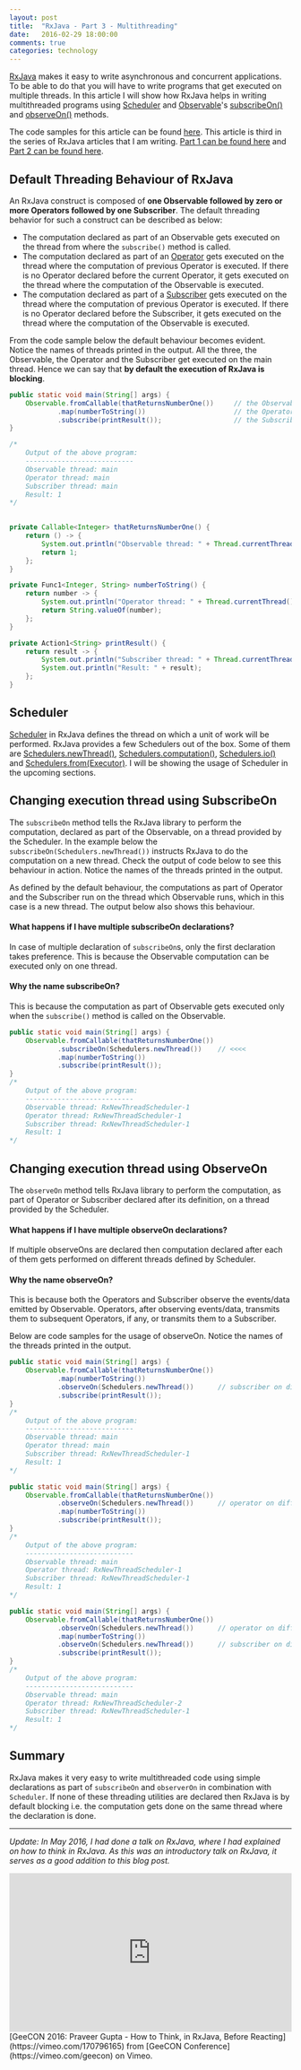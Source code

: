 ```yaml
---
layout: post
title:  "RxJava - Part 3 - Multithreading"
date:   2016-02-29 18:00:00
comments: true
categories: technology
---
```


[RxJava][RxJava] makes it easy to write asynchronous and concurrent applications. To be able to do that you 
will have to write programs that get executed on multiple threads. In this article I will show how RxJava 
helps in writing multithreaded programs using [Scheduler][Scheduler] and [Observable][Observable]'s 
[subscribeOn()][subscribeOn] and [observeOn()][observeOn] methods. 

The code samples for this article can be found [here][CodeSample]. This article is third in the series of 
RxJava articles that I am writing. [Part 1 can be found here][Part1] and [Part 2 can be found here][Part2]. 

## Default Threading Behaviour of RxJava 
An RxJava construct is composed of __one Observable followed by zero or more Operators followed by one Subscriber__. 
The default threading behavior for such a construct can be described as below: 

* The computation declared as part of an Observable gets executed on the thread from where the `subscribe()` 
method is called. 
* The computation declared as part of an [Operator][Operator] gets executed on the thread where the computation 
of previous Operator is executed. If there is no Operator declared before the current Operator, it gets executed 
on the thread where the computation of the Observable is executed. 
* The computation declared as part of a [Subscriber][Subscriber] gets executed on the thread where the computation 
of previous Operator is executed. If there is no Operator declared before the Subscriber, it gets executed 
on the thread where the computation of the Observable is executed. 

From the code sample below the default behaviour becomes evident. Notice the names of threads printed in the output. All 
the three, the Observable, the Operator and the Subscriber get executed on the main thread. Hence we can say that 
__by default the execution of RxJava is blocking__. 

```java
public static void main(String[] args) {
    Observable.fromCallable(thatReturnsNumberOne())     // the Observable
            .map(numberToString())                      // the Operator
            .subscribe(printResult());                  // the Subscriber
}

/*
    Output of the above program:
    ---------------------------
    Observable thread: main
    Operator thread: main
    Subscriber thread: main
    Result: 1
*/

        
private Callable<Integer> thatReturnsNumberOne() {
    return () -> {
        System.out.println("Observable thread: " + Thread.currentThread().getName());
        return 1;
    };
}

private Func1<Integer, String> numberToString() {
    return number -> {
        System.out.println("Operator thread: " + Thread.currentThread().getName());
        return String.valueOf(number);
    };
}

private Action1<String> printResult() {
    return result -> {
        System.out.println("Subscriber thread: " + Thread.currentThread().getName());
        System.out.println("Result: " + result);
    };
}
```

## Scheduler
[Scheduler][Scheduler] in RxJava defines the thread on which a unit of work will be performed. RxJava provides 
a few Schedulers out of the box. Some of them are [Schedulers.newThread()][newThread], 
[Schedulers.computation()][computation], [Schedulers.io()][io] and [Schedulers.from(Executor)][fromExecutor]. 
I will be showing the usage of Scheduler in the upcoming sections. 

## Changing execution thread using SubscribeOn
The `subscribeOn` method tells the RxJava library to perform the computation, declared as part of the Observable, on a 
thread provided by the Scheduler. In the example below the `subscribeOn(Schedulers.newThread())` instructs RxJava to do 
the computation on a new thread. Check the output of code below to see this behaviour in action. Notice the names of 
the threads printed in the output.
 
As defined by the default behaviour, the computations as part of Operator and the Subscriber run on the thread which 
Observable runs, which in this case is a new thread. The output below also shows this behaviour. 

#### What happens if I have multiple subscribeOn declarations?
In case of multiple declaration of `subscribeOn`s, only the first declaration takes preference. This is because the 
Observable computation can be executed only on one thread. 

#### Why the name subscribeOn?
This is because the computation as part of Observable gets executed only when the `subscribe()` method is called on 
the Observable.

```java
public static void main(String[] args) {
    Observable.fromCallable(thatReturnsNumberOne())
            .subscribeOn(Schedulers.newThread())    // <<<<
            .map(numberToString())
            .subscribe(printResult());
}
/*
    Output of the above program:
    ---------------------------
    Observable thread: RxNewThreadScheduler-1
    Operator thread: RxNewThreadScheduler-1
    Subscriber thread: RxNewThreadScheduler-1
    Result: 1
*/
```

## Changing execution thread using ObserveOn
The `observeOn` method tells RxJava library to perform the computation, as part of Operator or Subscriber declared 
after its definition, on a thread provided by the Scheduler. 

#### What happens if I have multiple observeOn declarations?
If multiple observeOns are declared then computation 
declared after each of them gets performed on different threads defined by Scheduler.  

#### Why the name observeOn?
This is because both the Operators and Subscriber observe the events/data emitted by Observable. Operators, after 
observing events/data, transmits them to subsequent Operators, if any, or transmits them to a Subscriber. 

Below are code samples for the usage of observeOn. Notice the names of the threads printed in the output. 

```java
public static void main(String[] args) {
    Observable.fromCallable(thatReturnsNumberOne())
            .map(numberToString())
            .observeOn(Schedulers.newThread())      // subscriber on different thread
            .subscribe(printResult());
}
/*
    Output of the above program:
    ---------------------------
    Observable thread: main
    Operator thread: main
    Subscriber thread: RxNewThreadScheduler-1
    Result: 1
*/

public static void main(String[] args) {
    Observable.fromCallable(thatReturnsNumberOne())
            .observeOn(Schedulers.newThread())      // operator on different thread
            .map(numberToString())
            .subscribe(printResult());
}
/*
    Output of the above program:
    ---------------------------
    Observable thread: main
    Operator thread: RxNewThreadScheduler-1
    Subscriber thread: RxNewThreadScheduler-1
    Result: 1
*/

public static void main(String[] args) {
    Observable.fromCallable(thatReturnsNumberOne())
            .observeOn(Schedulers.newThread())      // operator on different thread
            .map(numberToString())
            .observeOn(Schedulers.newThread())      // subscriber on different thread
            .subscribe(printResult());
}
/*
    Output of the above program:
    ---------------------------
    Observable thread: main
    Operator thread: RxNewThreadScheduler-2
    Subscriber thread: RxNewThreadScheduler-1
    Result: 1
*/
```

## Summary
RxJava makes it very easy to write multithreaded code using simple declarations as part of `subscribeOn` and 
`observerOn` in combination with `Scheduler`. If none of these threading utilities are declared then RxJava is 
by default blocking i.e. the computation gets done on the same thread where the declaration is done. 

--- 
_Update: In May 2016, I had done a talk on RxJava, where I had explained on how to think in RxJava. As this was an introductory 
talk on RxJava, it serves as a good addition to this blog post._  

<style>.embed-container { position: relative; padding-bottom: 56.25%; height: 0; overflow: hidden; max-width: 100%; } .embed-container iframe, .embed-container object, .embed-container embed { position: absolute; top: 0; left: 0; width: 100%; height: 100%; }</style>
<div class='embed-container'><iframe src='https://player.vimeo.com/video/170796165' frameborder='0' webkitAllowFullScreen mozallowfullscreen allowFullScreen></iframe></div>
[GeeCON 2016: Praveer Gupta - How to Think, in RxJava, Before Reacting](https://vimeo.com/170796165) from [GeeCON Conference](https://vimeo.com/geecon) on Vimeo.

[RxJava]: https://github.com/ReactiveX/RxJava
[Scheduler]: http://reactivex.io/documentation/scheduler.html
[subscribeOn]: http://reactivex.io/RxJava/javadoc/rx/Observable.html#subscribeOn(rx.Scheduler)
[observeOn]: http://reactivex.io/RxJava/javadoc/rx/Observable.html#observeOn(rx.Scheduler)
[Observable]: http://reactivex.io/RxJava/javadoc/rx/Observable.html
[Operator]: http://reactivex.io/RxJava/javadoc/rx/Observable.Operator.html
[Subscriber]: http://reactivex.io/RxJava/javadoc/rx/Subscriber.html
[CodeSample]: https://github.com/praveer09/rxjava-examples/blob/master/src/test/java/MultiThreading.java
[Part1]: http://praveer09.github.io/technology/2016/02/13/rxjava-part-1-a-quick-introduction/
[Part2]: http://praveer09.github.io/technology/2016/02/21/rxjava-part-2-creating-an-observable/
[computation]: http://reactivex.io/RxJava/javadoc/rx/schedulers/Schedulers.html#computation()
[fromExecutor]: http://reactivex.io/RxJava/javadoc/rx/schedulers/Schedulers.html#from(java.util.concurrent.Executor)
[newThread]: http://reactivex.io/RxJava/javadoc/rx/schedulers/Schedulers.html#newThread()
[io]: http://reactivex.io/RxJava/javadoc/rx/schedulers/Schedulers.html#io()